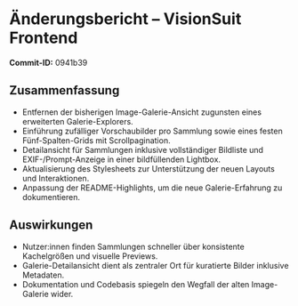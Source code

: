 # Änderungsbericht – VisionSuit Frontend

**Commit-ID:** 0941b39

## Zusammenfassung
- Entfernen der bisherigen Image-Galerie-Ansicht zugunsten eines erweiterten Galerie-Explorers.
- Einführung zufälliger Vorschaubilder pro Sammlung sowie eines festen Fünf-Spalten-Grids mit Scrollpagination.
- Detailansicht für Sammlungen inklusive vollständiger Bildliste und EXIF-/Prompt-Anzeige in einer bildfüllenden Lightbox.
- Aktualisierung des Stylesheets zur Unterstützung der neuen Layouts und Interaktionen.
- Anpassung der README-Highlights, um die neue Galerie-Erfahrung zu dokumentieren.

## Auswirkungen
- Nutzer:innen finden Sammlungen schneller über konsistente Kachelgrößen und visuelle Previews.
- Galerie-Detailansicht dient als zentraler Ort für kuratierte Bilder inklusive Metadaten.
- Dokumentation und Codebasis spiegeln den Wegfall der alten Image-Galerie wider.

